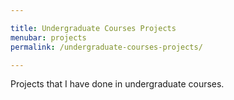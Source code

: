 ```yaml
---

title: Undergraduate Courses Projects
menubar: projects
permalink: /undergraduate-courses-projects/

---
```


Projects that I have done in undergraduate courses.